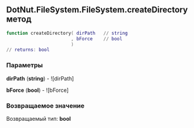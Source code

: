 ## DotNut.FileSystem.FileSystem.createDirectory метод


```lua
function createDirectory( dirPath   // string
                        , bForce    // bool
                        )
// returns: bool
```


### Параметры

**dirPath** (**string**) - ![dirPath]

**bForce** (**bool**) - ![bForce]

### Возвращаемое значение

Возвращаемый тип: **bool**

